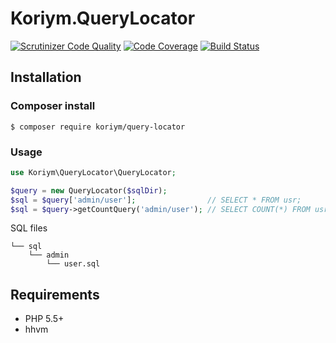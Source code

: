 # Koriym.QueryLocator

[![Scrutinizer Code Quality](https://scrutinizer-ci.com/g/koriym/Koriym.QueryLocator/badges/quality-score.png?b=1.x)](https://scrutinizer-ci.com/g/koriym/Koriym.QueryLocator/?branch=1.x)
[![Code Coverage](https://scrutinizer-ci.com/g/koriym/Koriym.QueryLocator/badges/coverage.png?b=1.x)](https://scrutinizer-ci.com/g/koriym/Koriym.QueryLocator/?branch=1.x)
[![Build Status](https://travis-ci.org/koriym/Koriym.QueryLocator.svg?branch=1.x)](https://travis-ci.org/koriym/Koriym.QueryLocator)

## Installation

### Composer install

    $ composer require koriym/query-locator
 
### Usage

```php
use Koriym\QueryLocator\QueryLocator;

$query = new QueryLocator($sqlDir);
$sql = $query['admin/user'];                // SELECT * FROM usr;
$sql = $query->getCountQuery('admin/user'); // SELECT COUNT(*) FROM usr;
```

SQL files
```
└── sql
    └── admin
        └── user.sql
```

## Requirements

 * PHP 5.5+
 * hhvm
 
